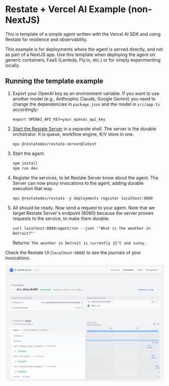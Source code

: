 # Restate + Vercel AI Example (non-NextJS)

This is template of a simple agent written with the Vercel AI SDK and using Restate for resilience and observability.

This example is for deployments where the agent is served directly, and not as part of a NextJS app.
Use this template when deploying the agent on generic containers, FaaS (Lambda, Fly.io, etc.) or for simply experimenting locally.

## Running the template example

1. Export your OpenAI key as an environment variable. If you want to use another model (e.g., Anthrophic Claude, Google Gemini) you need to change the dependencies in `package.json` and the model in `src/app.ts` accordingly:
   ```shell
   export OPENAI_API_KEY=your_openai_api_key
   ```
2. [Start the Restate Server](https://docs.restate.dev/develop/local_dev) in a separate shell. The server is the durable orchstrator. It is queue, workflow engine, K/V store in one.
   ```shell
   npx @restatedev/restate-server@latest
   ```
3. Start the agent.
   ```shell
   npm install
   npm run dev
   ```
4. Register the services, to let Restate Server know about the agent. The Server can now proxy invocations to the agent, adding durable execution that way.

   ```shell
   npx @restatedev/restate -y deployments register localhost:9080
   ```

5. All should be ready. Now send a request to your agent. Note that we target Restate Server's endpoint (8080) because the server proxies requests to the service, to make them durable.

   ```shell
   curl localhost:8080/agent/run --json '"What is the weather in Detroit?"'
   ```

   Returns: `The weather in Detroit is currently 22°C and sunny.`

Check the Restate UI (`localhost:9080`) to see the journals of your invocations.

<img src="https://raw.githubusercontent.com/restatedev/ai-examples/refs/heads/main/doc/img/get-started-vercel/journal_vercel.png" alt="Using Agent SDK - journal" width="1200px"/>
